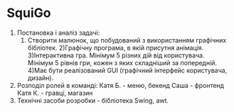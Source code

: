 # SquiGo
1. Постановка і аналіз задачі:
   1) Створити малюнок, що побудований з використанням графічних бібліотек.
   2)Графічну програма, в якій присутня анімація.
   3)Інтерактивна гра. Мінімум 5 різних дій від користувача. Мінімум 5 рівнів гри, кожен з яких складніший за попередній.
   4)Має бути реалізований GUI (графічний інтерфейс користувача, дизайн).
2. Розподіл ролей в команді:
Катя Б. - меню, бекенд
Саша - фронтенд
Катя К. - гравці, магазин
3. Технічні засоби розробки - бібліотека Swing, awt.
